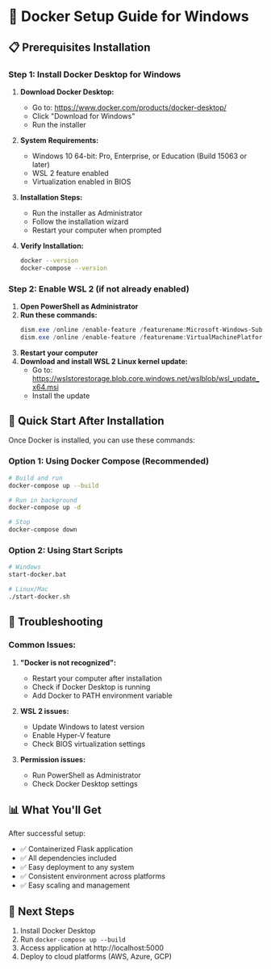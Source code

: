 # 🐳 Docker Setup Guide for Windows

## 📋 Prerequisites Installation

### Step 1: Install Docker Desktop for Windows

1. **Download Docker Desktop:**
   - Go to: https://www.docker.com/products/docker-desktop/
   - Click "Download for Windows"
   - Run the installer

2. **System Requirements:**
   - Windows 10 64-bit: Pro, Enterprise, or Education (Build 15063 or later)
   - WSL 2 feature enabled
   - Virtualization enabled in BIOS

3. **Installation Steps:**
   - Run the installer as Administrator
   - Follow the installation wizard
   - Restart your computer when prompted

4. **Verify Installation:**
   ```bash
   docker --version
   docker-compose --version
   ```

### Step 2: Enable WSL 2 (if not already enabled)

1. **Open PowerShell as Administrator**
2. **Run these commands:**
   ```powershell
   dism.exe /online /enable-feature /featurename:Microsoft-Windows-Subsystem-Linux /all /norestart
   dism.exe /online /enable-feature /featurename:VirtualMachinePlatform /all /norestart
   ```
3. **Restart your computer**
4. **Download and install WSL 2 Linux kernel update:**
   - Go to: https://wslstorestorage.blob.core.windows.net/wslblob/wsl_update_x64.msi
   - Install the update

## 🚀 Quick Start After Installation

Once Docker is installed, you can use these commands:

### Option 1: Using Docker Compose (Recommended)
```bash
# Build and run
docker-compose up --build

# Run in background
docker-compose up -d

# Stop
docker-compose down
```

### Option 2: Using Start Scripts
```bash
# Windows
start-docker.bat

# Linux/Mac
./start-docker.sh
```

## 🔧 Troubleshooting

### Common Issues:

1. **"Docker is not recognized":**
   - Restart your computer after installation
   - Check if Docker Desktop is running
   - Add Docker to PATH environment variable

2. **WSL 2 issues:**
   - Update Windows to latest version
   - Enable Hyper-V feature
   - Check BIOS virtualization settings

3. **Permission issues:**
   - Run PowerShell as Administrator
   - Check Docker Desktop settings

## 📊 What You'll Get

After successful setup:
- ✅ Containerized Flask application
- ✅ All dependencies included
- ✅ Easy deployment to any system
- ✅ Consistent environment across platforms
- ✅ Easy scaling and management

## 🎯 Next Steps

1. Install Docker Desktop
2. Run `docker-compose up --build`
3. Access application at http://localhost:5000
4. Deploy to cloud platforms (AWS, Azure, GCP)
